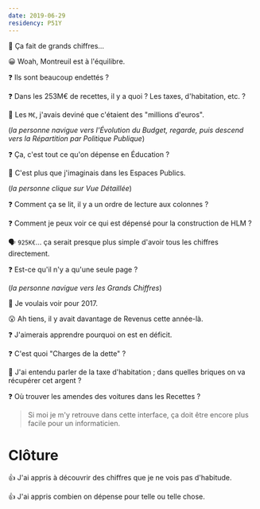 ```yaml
---
date: 2019-06-29
residency: P51Y
---
```


💭 Ça fait de grands chiffres…

😀 Woah, Montreuil est à l'équilibre.

❓ Ils sont beaucoup endettés ?

❓ Dans les 253M€ de recettes, il y a quoi ? Les taxes, d'habitation, etc. ?

💭 Les `M€`, j'avais deviné que c'étaient des "millions d'euros".

(_la personne navigue vers l'Évolution du Budget, regarde, puis descend vers la Répartition par Politique Publique_)

❓ Ça, c'est tout ce qu'on dépense en Éducation ?

🤔 C'est plus que j'imaginais dans les Espaces Publics.

(_la personne clique sur Vue Détaillée_)

❓ Comment ça se lit, il y a un ordre de lecture aux colonnes ?

❓ Comment je peux voir ce qui est dépensé pour la construction de HLM ?

🗣 `925K€`… ça serait presque plus simple d'avoir tous les chiffres directement.

❓ Est-ce qu'il n'y a qu'une seule page ?

(_la personne navigue vers les Grands Chiffres_)

💭 Je voulais voir pour 2017.

😮 Ah tiens, il y avait davantage de Revenus cette année-là.

❓ J'aimerais apprendre pourquoi on est en déficit.

❓ C'est quoi "Charges de la dette" ?

🤔 J'ai entendu parler de la taxe d'habitation ; dans quelles briques on va récupérer cet argent ?

❓ Où trouver les amendes des voitures dans les Recettes ?

> Si moi je m'y retrouve dans cette interface, ça doit être encore plus facile pour un informaticien.

# Clôture

👍 J'ai appris à découvrir des chiffres que je ne vois pas d'habitude.

👍 J'ai appris combien on dépense pour telle ou telle chose.
